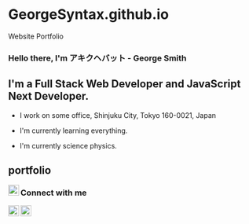 # GeorgeSyntax.github.io
Website Portfolio 
### Hello there, I'm  アキクヘバット - George Smith 

## I'm a Full Stack Web Developer and JavaScript Next Developer.

-  I work on some office, Shinjuku City, Tokyo 160-0021, Japan

-  I'm currently learning everything.

-  I'm currently science physics.

## portfolio

[<img align="left" alt="George Smith | Github" width="22px" src="https://cdn.jsdelivr.net/npm/simple-icons@v3/icons/githubactions.svg" />][portfolio]

### Connect with me

[<img align="left" alt="George Smith | Facebook" width="22px" src="https://cdn.jsdelivr.net/npm/simple-icons@v3/icons/facebook.svg" />][facebook]

[<img align="left" alt="George Smith | Github" width="22px" src="https://cdn.jsdelivr.net/npm/simple-icons@v3/icons/github.svg" />][github]

<br/>

[portfolio]: https://georgeSyntax.github.io/index.html

[github]: https://github.com/georgeSyntax/

[facebook]: https://web.facebook.com/people/George-Smith/100082252668821/?refsrc=deprecated
